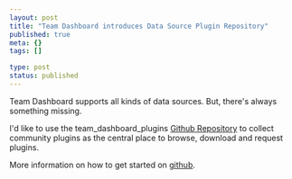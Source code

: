 ```yaml
---
layout: post
title: "Team Dashboard introduces Data Source Plugin Repository"
published: true
meta: {}
tags: []

type: post
status: published
---
```


Team Dashboard supports all kinds of data sources. But, there's always something missing.

I'd like to use the team_dashboard_plugins [Github Repository](https://github.com/fdietz/team_dashboard_plugins) to collect community plugins as the central place to browse, download and request plugins.

More information on how to get started on [github](https://github.com/fdietz/team_dashboard_plugins).
